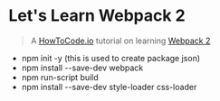 # Let's Learn Webpack 2

> A [HowToCode.io](https://www.howtocode.io) tutorial on learning [Webpack 2](https://webpack.js.org)

- npm init -y (this is used to create package json)
- npm install --save-dev webpack
- npm run-script build
- npm install --save-dev style-loader css-loader